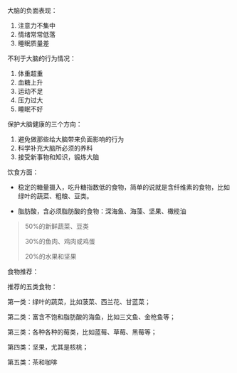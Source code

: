大脑的负面表现：

1. 注意力不集中
2. 情绪常常低落
3. 睡眠质量差



不利于大脑的行为情况：

1. 体重超重
2. 血糖上升
3. 运动不足
4. 压力过大
5. 睡眠不好





保护大脑健康的三个方向：



1. 避免做那些给大脑带来负面影响的行为
2. 科学补充大脑所必须的养料
3. 接受新事物和知识，锻炼大脑



饮食方面：

- 稳定的糖量摄入，吃升糖指数低的食物，简单的说就是含纤维素的食物，比如绿叶的蔬菜、粗粮、豆类。

- 脂肪酸，含必须脂肪酸的食物：深海鱼、海藻、坚果、橄榄油



> 50%的新鲜蔬菜、豆类
>
> 30%的鱼肉、鸡肉或鸡蛋
>
> 20%的水果和坚果

食物推荐：

推荐的五类食物：

第一类：绿叶的蔬菜，比如菠菜、西兰花、甘蓝菜；

第二类：富含不饱和脂肪酸的海鱼，比如三文鱼、金枪鱼等；

第三类：各种各种的莓类，比如蓝莓、草莓、黑莓等；

第四类：坚果，尤其是核桃；

第五类：茶和咖啡          

